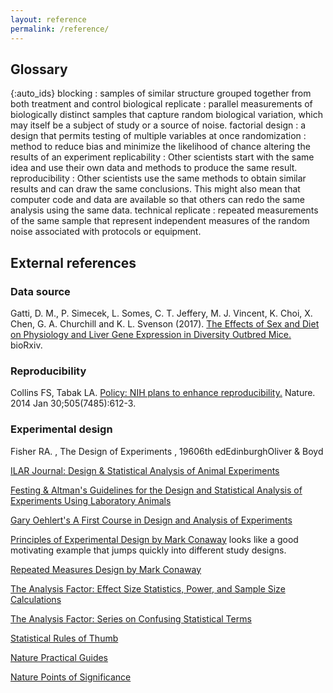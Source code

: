 ```yaml
---
layout: reference
permalink: /reference/
---
```


## Glossary

{:auto_ids}
blocking
:   samples of similar structure grouped together from both treatment and control
biological replicate
:   parallel measurements of biologically distinct samples that capture random biological variation, which may itself be a subject of study or a source of noise.
factorial design
:   a design that permits testing of multiple variables at once
randomization
:    method to reduce bias and minimize the likelihood of chance altering the results of an experiment
replicability
:   Other scientists start with the same idea and use their own data and methods to produce the same result.
reproducibility
:   Other scientists use the same methods to obtain similar results and can draw the same conclusions. This might also mean that computer code and data are available so that others can redo the same analysis using the same data.
technical replicate
:   repeated measurements of the same sample that represent independent measures of the random noise associated with protocols or equipment.





## External references

### Data source
Gatti, D. M., P. Simecek, L. Somes, C. T. Jeffery, M. J. Vincent, K. Choi, X. Chen, G. A. Churchill and K. L. Svenson (2017).
[The Effects of Sex and Diet on Physiology and Liver Gene Expression in Diversity Outbred Mice.](https://www.biorxiv.org/content/early/2017/01/05/098657.full.pdf+html) bioRxiv.

### Reproducibility
Collins FS, Tabak LA. [Policy: NIH plans to enhance reproducibility.](https://www.nature.com/news/policy-nih-plans-to-enhance-reproducibility-1.14586) Nature. 2014 Jan 30;505(7485):612-3.

### Experimental design
Fisher RA. , The Design of Experiments , 19606th edEdinburghOliver & Boyd

[ILAR Journal: Design & Statistical Analysis of Animal Experiments](https://academic.oup.com/ilarjournal/issue/55/3)

[Festing & Altman's Guidelines for the Design and Statistical Analysis of Experiments
Using Laboratory Animals](http://www.3rs-reduction.co.uk/assets/applets/Festing_Altman.pdf)

[Gary Oehlert's A First Course in Design and Analysis of Experiments](http://users.stat.umn.edu/~gary/book/fcdae.pdf)

[Principles of Experimental Design by Mark Conaway](http://biostat.mc.vanderbilt.edu/wiki/pub/Main/ClinStat/dox.rm.pdf) looks like a good motivating example that jumps quickly into different study designs.

[Repeated Measures Design by Mark Conaway](http://biostat.mc.vanderbilt.edu/wiki/pub/Main/ClinStat/repmeas.PDF)

[The Analysis Factor: Effect Size Statistics, Power, and Sample Size Calculations](https://www.theanalysisfactor.com/resources/by-topic/effect-size-statistics-power-and-sample-size-calculations/)

[The Analysis Factor: Series on Confusing Statistical Terms](http://www.theanalysisfactor.com/series-on-confusing-statistical-terms/)

[Statistical Rules of Thumb](https://www.amazon.com/Statistical-Rules-Thumb-Gerald-Belle/dp/0470144483)

[Nature Practical Guides](https://www.nature.com/collections/qghhqm/content/practical-guides)

[Nature Points of Significance](https://www.nature.com/collections/qghhqm/pointsofsignificance)





